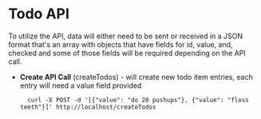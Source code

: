 # Todo API

To utilize the API, data will either need to be sent or received in a JSON format that's an array with objects that have fields for id, value, and, checked and some of those fields will be required depending on the API call.

* __Create API Call__ (createTodos) - will create new todo item entries, each entry will need a value field provided

        curl -X POST -d '[{"value": "do 20 pushups"}, {"value": "floss teeth"}]' http://localhost/createTodos
